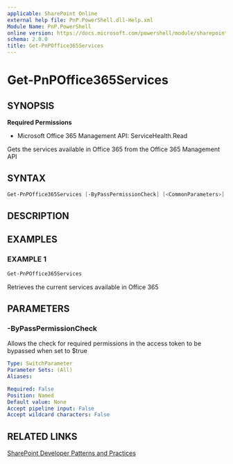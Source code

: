 ```yaml
---
applicable: SharePoint Online
external help file: PnP.PowerShell.dll-Help.xml
Module Name: PnP.PowerShell
online version: https://docs.microsoft.com/powershell/module/sharepoint-pnp/get-pnpoffice365services
schema: 2.0.0
title: Get-PnPOffice365Services
---
```


# Get-PnPOffice365Services

## SYNOPSIS

**Required Permissions**

  * Microsoft Office 365 Management API: ServiceHealth.Read

Gets the services available in Office 365 from the Office 365 Management API

## SYNTAX

```powershell
Get-PnPOffice365Services [-ByPassPermissionCheck] [<CommonParameters>]
```

## DESCRIPTION

## EXAMPLES

### EXAMPLE 1
```powershell
Get-PnPOffice365Services
```

Retrieves the current services available in Office 365

## PARAMETERS

### -ByPassPermissionCheck
Allows the check for required permissions in the access token to be bypassed when set to $true

```yaml
Type: SwitchParameter
Parameter Sets: (All)
Aliases:

Required: False
Position: Named
Default value: None
Accept pipeline input: False
Accept wildcard characters: False
```

## RELATED LINKS

[SharePoint Developer Patterns and Practices](https://aka.ms/sppnp)